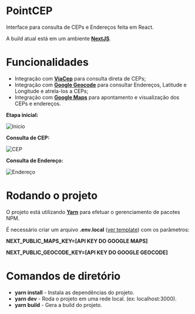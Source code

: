# PointCEP

Interface para consulta de CEPs e Endereços feita em React.

A build atual está em um ambiente [**NextJS**](https://nextjs.org/).

# Funcionalidades

* Integração com [**ViaCep**](http://viacep.com.br/) para consulta direta de CEPs;
* Integração com [**Google Geocode**](https://developers.google.com/maps/documentation/geocoding/overview) para consultar Endereços, Latitude e Longitude e atrela-los a CEPs;
* Integração com [**Google Maps**](https://developers.google.com/maps/documentation/javascript/overview) para apontamento e visualização dos CEPs e endereços.

**Etapa inicial:**


![Inicio](https://i.imgur.com/1bOr0HV.jpg)

**Consulta de CEP:**


![CEP](https://i.imgur.com/YRgacfT.jpg)

**Consulta de Endereço:**


![Endereço](https://i.imgur.com/gO6YIAw.jpg)


# Rodando o projeto

O projeto está utilizando [**Yarn**](https://classic.yarnpkg.com/pt-BR/) para efetuar o gerenciamento de pacotes NPM.

É necessário criar um arquivo **.env.local** ([ver template](https://github.com/vseles/react-pointcep/blob/master/.env.template)) com os parâmetros:

**NEXT_PUBLIC_MAPS_KEY=[API KEY DO GOOGLE MAPS]**

**NEXT_PUBLIC_GEOCODE_KEY=[API KEY DO GOOGLE GEOCODE]**

# Comandos de diretório

* **yarn install** - Instala as dependências do projeto.
* **yarn dev** - Roda o projeto em uma rede local. (ex: localhost:3000).
* **yarn build** - Gera a build do projeto.
